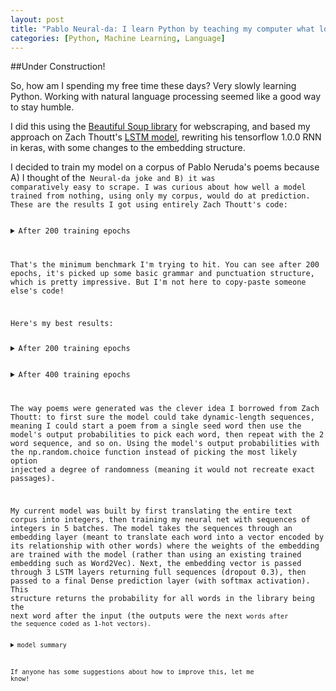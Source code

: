 ```yaml
---
layout: post
title: "Pablo Neural-da: I learn Python by teaching my computer what love is"
categories: [Python, Machine Learning, Language]
---
```


##Under Construction!

So, how am I spending my free time these days? Very slowly learning Python. Working with natural language processing seemed like a good way to stay humble.

I did this using the [Beautiful Soup library](https://www.crummy.com/software/BeautifulSoup/bs4/doc/) for webscraping, and based my approach on Zach Thoutt's [LSTM model](https://github.com/zackthoutt/got-book-6), rewriting his tensorflow 1.0.0 RNN in keras, with some changes to the embedding structure.

I decided to train my model on a corpus of Pablo Neruda's poems because A) I thought of the<code> Neural-da joke and B) it was comparatively easy to scrape. I was curious about how well a model trained from nothing, using only my corpus, would do at prediction. These are the results I got using entirely Zach Thoutt's code:

<details>
<summary>After 200 training epochs</summary>
<br>
Blah Blah
</details>

That's the minimum benchmark I'm trying to hit. You can see after 200 epochs, it's picked up some basic grammar and punctuation structure, which is pretty impressive. But I'm not here to copy-paste someone else's code!

Here's my best results:


<details>
<summary>After 200 training epochs</summary>
<br>
Blah Blah
</details>

<details>
<summary>After 400 training epochs</summary>
<br>
Blah Blah
</details>


The way poems were generated was the clever idea I borrowed from Zach Thoutt: to first sure the model could take dynamic-length sequences, meaning I could start a poem from a single seed word then use the model's output probabilities to pick each word, then repeat with the 2 word sequence, and so on. Using the model's output probabilities with the np.random.choice function instead of picking the most likely option injected a degree of randomness (meaning it would not recreate exact passages).

My current model was built by first translating the entire text corpus into integers, then training my neural net with sequences of integers in 5 batches. The model takes the sequences through an embedding layer (meant to translate each word into a vector encoded by its relationship with other words) where the weights of the embedding are trained with the model (rather than using an existing trained embedding such as Word2Vec). Next, the embedding vector is passed through 3 LSTM layers returning full sequences (dropout 0.3), then passed to a final Dense prediction layer (with softmax activation). This structure returns the probability for all words in the library being the next word after the input (the outputs were the nex<code>t words after the sequence coded as 1-hot vectors). 
<details>
<summary>model summary</summary>
<br>
<code>  
Model: "sequential"
_________________________________________________________________
Layer (type)                 Output Shape              Param #   
=================================================================
embedding (Embedding)        (None, None, 512)         2783744   
_________________________________________________________________
lstm (LSTM)                  (None, None, 512)         2099200   
_________________________________________________________________
lstm_1 (LSTM)                (None, None, 512)         2099200   
_________________________________________________________________
lstm_2 (LSTM)                (None, None, 512)         2099200   
_________________________________________________________________
dense (Dense)                (None, None, 5437)        2789181   
=================================================================
Total params: 11,870,525
Trainable params: 11,870,525
Non-trainable params: 0
_________________________________________________________________
</code>  </details>


If anyone has some suggestions about how to improve this, let me know! 

